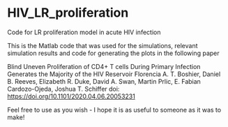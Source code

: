 # HIV_LR_proliferation
Code for LR proliferation model in acute HIV infection

This is the Matlab code that was used for the simulations, relevant simulation results and code for generating the plots in the following paper 

Blind Uneven Proliferation of CD4+ T cells During Primary Infection Generates the Majority of the HIV Reservoir
Florencia A. T. Boshier, Daniel B. Reeves, Elizabeth R. Duke, David A. Swan, Martin Prlic, E. Fabian Cardozo-Ojeda, Joshua T. Schiffer
doi: https://doi.org/10.1101/2020.04.06.20053231

Feel free to use as you wish - I hope it is as useful to someone as it was to make!
